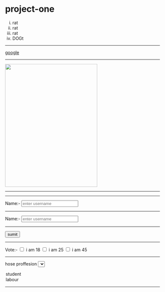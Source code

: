 # project-one
<!DOCTYPE html>
<html lang="en">
<head>
  <meta charset="UTF-8">
  <meta name="viewport" content="width=device-width, initial-scale=1.0">
  <title>Document</title>
</head>
<body>
  <ol type="i">
    <li>rat</li>
    <li>rat</li>
    <li>rat</li>
    <li>DOGt</li>
</ol>
<hr>
<a href="www:oogle.com">google</a>
<hr>
<img src="at.jpg"height="400px" width="300"><hr>
<hr>
Name:- 
<input type ="text"= placeholder="enter username"/><hr>
<label>
  Name:- 
  <input type ="text"= placeholder="enter username"/><hr>
</label>


<form action="/server">
  <button>sumit</button>

</form>

<hr>
Vote:-
<input type="checkbox" name="age" id ="age"cheked/>
<label for ="age"> i am 18 </label>
<input type="checkbox" name="age" id ="age"cheked/>
<label for ="age"> i am 25 </label>
<input type="checkbox" name="age" id ="age"cheked/>
<label for ="age"> i am 45 </label>
<hr>

hose proffesion
<select name="Age" id="old">
  <option value=" stu">student</option>
  <option value=" stu">labour</option>

</select>

<hr>





</body>
</html>

